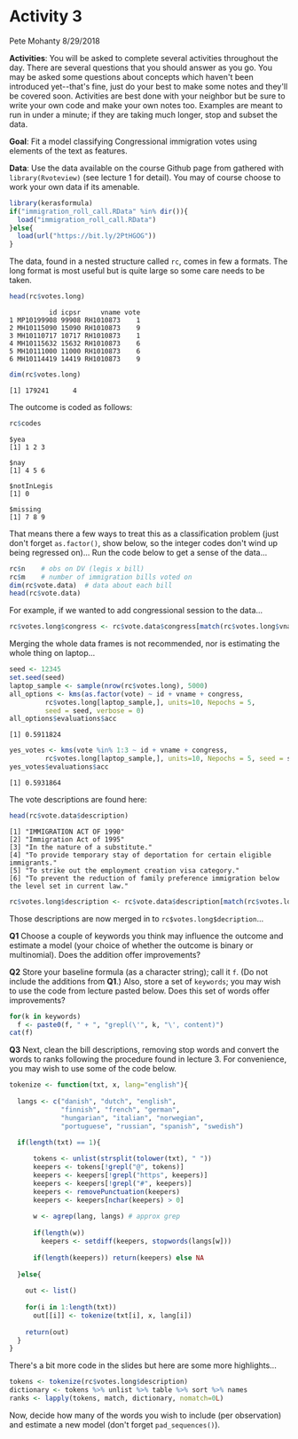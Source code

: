Activity 3
================
Pete Mohanty
8/29/2018

**Activities**: You will be asked to complete several activities throughout the day. There are several questions that you should answer as you go. You may be asked some questions about concepts which haven't been introduced yet--that's fine, just do your best to make some notes and they'll be covered soon. Activities are best done with your neighbor but be sure to write your own code and make your own notes too. Examples are meant to run in under a minute; if they are taking much longer, stop and subset the data.

**Goal**: Fit a model classifying Congressional immigration votes using elements of the text as features.

**Data**: Use the data available on the course Github page from gathered with `library(Rvoteview)` (see lecture 1 for detail). You may of course choose to work your own data if its amenable.

``` r
library(kerasformula)
if("immigration_roll_call.RData" %in% dir()){
  load("immigration_roll_call.RData")
}else{
  load(url("https://bit.ly/2PtHGOG"))
}
```

The data, found in a nested structure called `rc`, comes in few a formats. The long format is most useful but is quite large so some care needs to be taken.

``` r
head(rc$votes.long)
```

              id icpsr     vname vote
    1 MP10199908 99908 RH1010873    1
    2 MH10115090 15090 RH1010873    9
    3 MH10110717 10717 RH1010873    1
    4 MH10115632 15632 RH1010873    6
    5 MH10111000 11000 RH1010873    6
    6 MH10114419 14419 RH1010873    9

``` r
dim(rc$votes.long)
```

    [1] 179241      4

The outcome is coded as follows:

``` r
rc$codes
```

    $yea
    [1] 1 2 3

    $nay
    [1] 4 5 6

    $notInLegis
    [1] 0

    $missing
    [1] 7 8 9

That means there a few ways to treat this as a classification problem (just don't forget `as.factor()`, show below, so the integer codes don't wind up being regressed on)... Run the code below to get a sense of the data...

``` r
rc$n    # obs on DV (legis x bill)
rc$m    # number of immigration bills voted on
dim(rc$vote.data)  # data about each bill
head(rc$vote.data)
```

For example, if we wanted to add congressional session to the data...

``` r
rc$votes.long$congress <- rc$vote.data$congress[match(rc$votes.long$vname, rc$vote.data$vname)]
```

Merging the whole data frames is not recommended, nor is estimating the whole thing on laptop...

``` r
seed <- 12345
set.seed(seed)
laptop_sample <- sample(nrow(rc$votes.long), 5000)
all_options <- kms(as.factor(vote) ~ id + vname + congress, 
         rc$votes.long[laptop_sample,], units=10, Nepochs = 5, 
         seed = seed, verbose = 0)
all_options$evaluations$acc
```

    [1] 0.5911824

``` r
yes_votes <- kms(vote %in% 1:3 ~ id + vname + congress, 
         rc$votes.long[laptop_sample,], units=10, Nepochs = 5, seed = seed, verbose=0)
yes_votes$evaluations$acc
```

    [1] 0.5931864

The vote descriptions are found here:

``` r
head(rc$vote.data$description)
```

    [1] "IMMIGRATION ACT OF 1990"                                                                      
    [2] "Immigration Act of 1995"                                                                      
    [3] "In the nature of a substitute."                                                               
    [4] "To provide temporary stay of deportation for certain eligible immigrants."                    
    [5] "To strike out the employment creation visa category."                                         
    [6] "To prevent the reduction of family preference immigration below the level set in current law."

``` r
rc$votes.long$description <- rc$vote.data$description[match(rc$votes.long$vname, rc$vote.data$vname)]
```

Those descriptions are now merged in to `rc$votes.long$decription`...

**Q1** Choose a couple of keywords you think may influence the outcome and estimate a model (your choice of whether the outcome is binary or multinomial). Does the addition offer improvements?

**Q2** Store your baseline formula (as a character string); call it `f`. (Do not include the additions from **Q1**.) Also, store a set of `keywords`; you may wish to use the code from lecture pasted below. Does this set of words offer improvements?

``` r
for(k in keywords)
  f <- paste0(f, " + ", "grepl(\'", k, "\', content)")
cat(f)
```

**Q3** Next, clean the bill descriptions, removing stop words and convert the words to ranks following the procedure found in lecture 3. For convenience, you may wish to use some of the code below.

``` r
tokenize <- function(txt, x, lang="english"){
  
  langs <- c("danish", "dutch", "english", 
             "finnish", "french", "german", 
             "hungarian", "italian", "norwegian", 
             "portuguese", "russian", "spanish", "swedish")

  if(length(txt) == 1){   
    
      tokens <- unlist(strsplit(tolower(txt), " "))
      keepers <- tokens[!grepl("@", tokens)]
      keepers <- keepers[!grepl("https", keepers)]
      keepers <- keepers[!grepl("#", keepers)]
      keepers <- removePunctuation(keepers)
      keepers <- keepers[nchar(keepers) > 0]
      
      w <- agrep(lang, langs) # approx grep
      
      if(length(w))
        keepers <- setdiff(keepers, stopwords(langs[w]))
      
      if(length(keepers)) return(keepers) else NA
      
  }else{
    
    out <- list()
    
    for(i in 1:length(txt))
      out[[i]] <- tokenize(txt[i], x, lang[i])
    
    return(out) 
  }
}
```

There's a bit more code in the slides but here are some more highlights...

``` r
tokens <- tokenize(rc$votes.long$description)
dictionary <- tokens %>% unlist %>% table %>% sort %>% names
ranks <- lapply(tokens, match, dictionary, nomatch=0L)
```

Now, decide how many of the words you wish to include (per observation) and estimate a new model (don't forget `pad_sequences()`).
